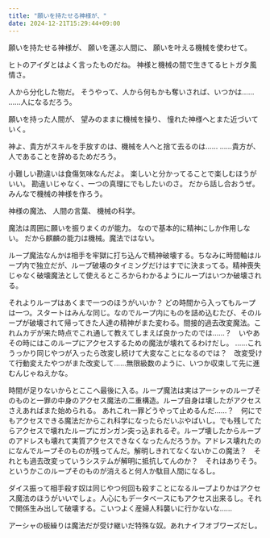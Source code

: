 ```yaml
---
title: "願いを持たせる神様が、"
date: 2024-12-21T15:29:44+09:00
---
```

願いを持たせる神様が、
願いを運ぶ人間に、
願いを叶える機械を使わせて。

ヒトのアイダとはよく言ったものだね。
神様と機械の間で生きてるヒトガタ風情さ。

人から分化した物だ。
そうやって、人から何もかも奪いされば、いつかは……
……人になるだろう。

願いを持った人間が、
望みのままに機械を操り、
憧れた神様へとまた近づいていく。

神よ、貴方がスキルを手放すのは、機械を人へと捨て去るのは……
……貴方が、人であることを辞めるためだろう。

小難しい勘違いは食傷気味なんだよ。
楽しいと分かってることで楽しむほうがいい。
勘違いじゃなく、一つの真理にでもしたいのさ。
だから話し合おうぜ。みんなで機械の神様を作ろう。

神様の魔法、
人間の言葉、
機械の科学。

魔法は周囲に願いを振りまくのが能力。
なので基本的に精神にしか作用しない。
だから麒麟の能力は機械。魔法ではない。

ループ魔法なんかは相手を牢獄に打ち込んで精神破壊する。ちなみに時間軸はループ内で独立だが、ループ破壊のタイミングだけはすでに決まってる。精神喪失じゃなく破壊魔法として使えるところからわかるようにループはいつか破壊される。

それよりループはあくまで一つのほうがいいか？
どの時間から入ってもループは一つ。スタートはみんな同じ。なのでループ内にものを詰め込むたび、そのループが破壊されて帰ってきた人達の精神がまた変わる。間接的過去改変魔法。これムカデが来た時点でこれ通して教えてしまえば良かったのでは……？　いやあその時にはこのループにアクセスするための魔法が壊れてるわけだし。
……これうっかり同じやつが入ったら改変し続けて大変なことになるのでは？　改変受けて行動変えたやつがまた改変して……無限級数のように、いつか収束して先に進むんじゃねえかな。

時間が足りないからとここへ最後に入る。ループ魔法は実はアーシャのループそのものと一罪の中身のアクセス魔法の二重構造。ループ自身は壊したがアクセスさえあればまた始められる。
あれこれ一罪どうやって止めるんだ……？　何にでもアクセスできる魔法だからこれ科学になったらだいぶやばいし。でも残してたらアクセスで壊れたループにガンガン突っ込まれるぞ。ループ壊したからループのアドレスも壊れて実質アクセスできなくなったんだろうか。アドレス壊れたのになんでループそのものが残ってんだ。解明しきれてなくないかこの魔法？　それとも過去改変っていうシステムが解明に抵抗してんのか？　それはありそう。というかこのループそのものが消えると何人か駄目人間になるし。

ダイス振って相手殺す奴は同じやつ何回も殺すことになるループよりかはアクセス魔法のほうがいいでしょ。人心にもデータベースにもアクセス出来るし。それで関係生み出して破壊する。こいつよく産婦人科襲いに行かないな……

アーシャの板繰りは魔法だが受け継いだ特殊な奴。あれナイフオブワーズだし。
